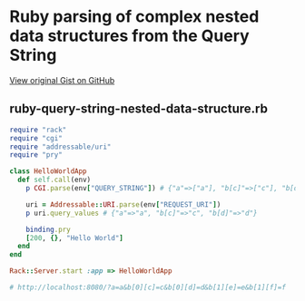 # Ruby parsing of complex nested data structures from the Query String

[View original Gist on GitHub](https://gist.github.com/Integralist/e2a129d5f4fa04bf4c8b)

## ruby-query-string-nested-data-structure.rb

```ruby
require "rack"
require "cgi"
require "addressable/uri"
require "pry"

class HelloWorldApp
  def self.call(env)
    p CGI.parse(env["QUERY_STRING"]) # {"a"=>["a"], "b[c]"=>["c"], "b[d]"=>["d"]}

    uri = Addressable::URI.parse(env["REQUEST_URI"])
    p uri.query_values # {"a"=>"a", "b[c]"=>"c", "b[d]"=>"d"}

    binding.pry
    [200, {}, "Hello World"]
  end
end

Rack::Server.start :app => HelloWorldApp

# http://localhost:8080/?a=a&b[0][c]=c&b[0][d]=d&b[1][e]=e&b[1][f]=f
```

